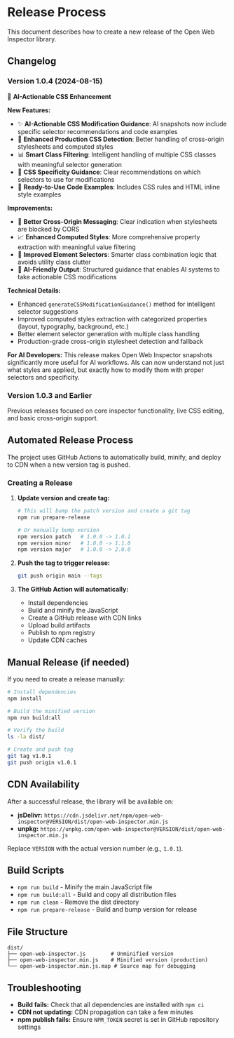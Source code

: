 # Release Process

This document describes how to create a new release of the Open Web Inspector
library.

## Changelog

### Version 1.0.4 (2024-08-15)

🎯 **AI-Actionable CSS Enhancement**

**New Features:**

- ✨ **AI-Actionable CSS Modification Guidance**: AI snapshots now include
  specific selector recommendations and code examples
- 🎨 **Enhanced Production CSS Detection**: Better handling of cross-origin
  stylesheets and computed styles
- 📊 **Smart Class Filtering**: Intelligent handling of multiple CSS classes
  with meaningful selector generation
- 🧠 **CSS Specificity Guidance**: Clear recommendations on which selectors to
  use for modifications
- 📝 **Ready-to-Use Code Examples**: Includes CSS rules and HTML inline style
  examples

**Improvements:**

- 🔧 **Better Cross-Origin Messaging**: Clear indication when stylesheets are
  blocked by CORS
- 📈 **Enhanced Computed Styles**: More comprehensive property extraction with
  meaningful value filtering
- 🎯 **Improved Element Selectors**: Smarter class combination logic that avoids
  utility class clutter
- 🤖 **AI-Friendly Output**: Structured guidance that enables AI systems to take
  actionable CSS modifications

**Technical Details:**

- Enhanced `generateCSSModificationGuidance()` method for intelligent selector
  suggestions
- Improved computed styles extraction with categorized properties (layout,
  typography, background, etc.)
- Better element selector generation with multiple class handling
- Production-grade cross-origin stylesheet detection and fallback

**For AI Developers:** This release makes Open Web Inspector snapshots
significantly more useful for AI workflows. AIs can now understand not just what
styles are applied, but exactly how to modify them with proper selectors and
specificity.

### Version 1.0.3 and Earlier

Previous releases focused on core inspector functionality, live CSS editing, and
basic cross-origin support.

## Automated Release Process

The project uses GitHub Actions to automatically build, minify, and deploy to
CDN when a new version tag is pushed.

### Creating a Release

1. **Update version and create tag:**
   ```bash
   # This will bump the patch version and create a git tag
   npm run prepare-release

   # Or manually bump version
   npm version patch   # 1.0.0 -> 1.0.1
   npm version minor   # 1.0.0 -> 1.1.0  
   npm version major   # 1.0.0 -> 2.0.0
   ```

2. **Push the tag to trigger release:**
   ```bash
   git push origin main --tags
   ```

3. **The GitHub Action will automatically:**
   - Install dependencies
   - Build and minify the JavaScript
   - Create a GitHub release with CDN links
   - Upload build artifacts
   - Publish to npm registry
   - Update CDN caches

## Manual Release (if needed)

If you need to create a release manually:

```bash
# Install dependencies
npm install

# Build the minified version
npm run build:all

# Verify the build
ls -la dist/

# Create and push tag
git tag v1.0.1
git push origin v1.0.1
```

## CDN Availability

After a successful release, the library will be available on:

- **jsDelivr:**
  `https://cdn.jsdelivr.net/npm/open-web-inspector@VERSION/dist/open-web-inspector.min.js`
- **unpkg:**
  `https://unpkg.com/open-web-inspector@VERSION/dist/open-web-inspector.min.js`

Replace `VERSION` with the actual version number (e.g., `1.0.1`).

## Build Scripts

- `npm run build` - Minify the main JavaScript file
- `npm run build:all` - Build and copy all distribution files
- `npm run clean` - Remove the dist directory
- `npm run prepare-release` - Build and bump version for release

## File Structure

```
dist/
├── open-web-inspector.js        # Unminified version
├── open-web-inspector.min.js    # Minified version (production)
└── open-web-inspector.min.js.map # Source map for debugging
```

## Troubleshooting

- **Build fails:** Check that all dependencies are installed with `npm ci`
- **CDN not updating:** CDN propagation can take a few minutes
- **npm publish fails:** Ensure `NPM_TOKEN` secret is set in GitHub repository
  settings
